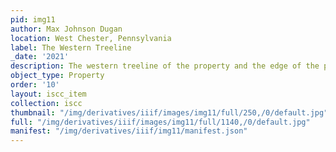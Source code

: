```yaml
---
pid: img11
author: Max Johnson Dugan
location: West Chester, Pennsylvania
label: The Western Treeline
_date: '2021'
description: The western treeline of the property and the edge of the parking lot
object_type: Property
order: '10'
layout: iscc_item
collection: iscc
thumbnail: "/img/derivatives/iiif/images/img11/full/250,/0/default.jpg"
full: "/img/derivatives/iiif/images/img11/full/1140,/0/default.jpg"
manifest: "/img/derivatives/iiif/img11/manifest.json"
---
```

